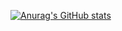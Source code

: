 [![Anurag's GitHub stats](https://github-readme-stats.vercel.app/api?username=TimProger)](https://github.com/anuraghazra/github-readme-stats)
